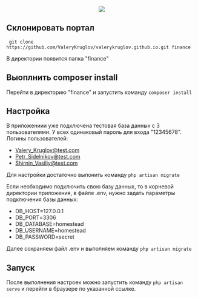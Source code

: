 <p align="center"><img src="https://laravel.com/assets/img/components/logo-laravel.svg"></p>

## Склонировать портал

` git clone https://github.com/ValeryKruglov/valerykruglov.github.io.git finance`

В директории появится папка "finance"

## Выоплнить composer install

Перейти в директорию "finance" и запустить команду `composer install`

## Настройка

В приложениии уже подключена тестовая база данных с 3 пользователями. У всех одинаковый пароль для входа "12345678".
Логины пользователей:
* Valery_Kruglov@test.com
* Petr_Sidelnikov@test.com
* Shirnin_Vasiliy@test.com

Для настройки достаточно выпонить команду `php artisan migrate`

Если необходимо подключить свою базу данных, то в корневой директории приложения, в файле .env, нужно задать параметры подключения базы данных:
* DB_HOST=127.0.0.1
* DB_PORT=3306
* DB_DATABASE=homestead
* DB_USERNAME=homestead
* DB_PASSWORD=secret

Далее сохраняем файл .env и выполняем команду `php artisan migrate`

## Запуск

После выполнения настроек можно запустить команду `php artisan serve` и перейти в браузере по указанной ссылке.

